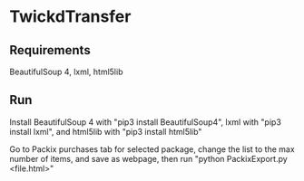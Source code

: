 # TwickdTransfer

## Requirements

BeautifulSoup 4, lxml, html5lib

## Run

Install BeautifulSoup 4 with "pip3 install BeautifulSoup4", lxml with "pip3 install lxml", and html5lib with "pip3 install html5lib"

Go to Packix purchases tab for selected package, change the list to the max number of items, and save as webpage, then run "python PackixExport.py <file.html>"
